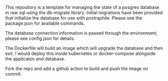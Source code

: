This repository is a template for managing the state of a posgres database in raw sql using the db-migrate library. Initial migrations have been provided that initialize the database for use with postraphile. Please see the package.json for available commands.

The database connection information is passed through the environment; please see config.json for details.

The Dockerfile will build an image which will upgrade the database and then exit. I would deploy this inside kubernetes or docker-compose alongside the applicaton and database.

Fork the repo and add a github action to build and push the image on commit.
